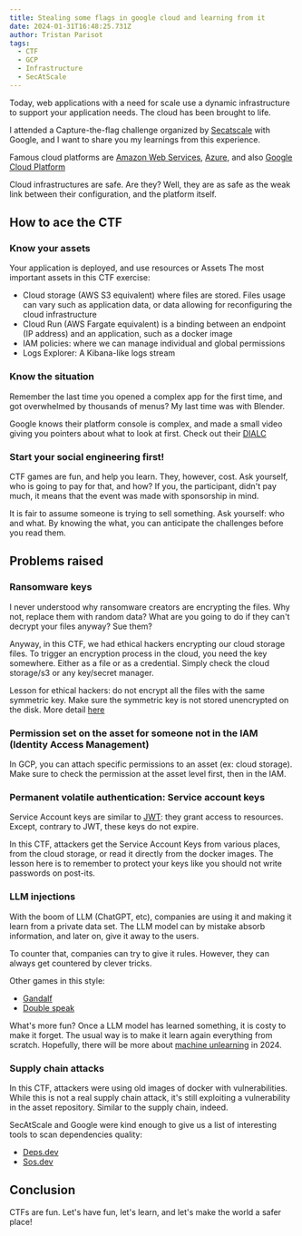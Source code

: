 ```yaml
---
title: Stealing some flags in google cloud and learning from it
date: 2024-01-31T16:48:25.731Z
author: Tristan Parisot
tags:
  - CTF
  - GCP 
  - Infrastructure
  - SecAtScale
---
```


Today, web applications with a need for scale use a dynamic infrastructure to
support your application needs. The cloud has been brought to life.

I attended a Capture-the-flag challenge organized by
[Secatscale](https://www.secatscale.com/) with Google, and I want to share you
my learnings from this experience.

<!-- more -->

Famous cloud platforms are [Amazon Web Services](https://aws.amazon.com/),
[Azure](https://azure.microsoft.com/en-us), and also
[Google Cloud Platform](https://cloud.google.com/)

Cloud infrastructures are safe. Are they? Well, they are as safe as the weak
link between their configuration, and the platform itself.

## How to ace the CTF

### Know your assets

Your application is deployed, and use resources or Assets The most important
assets in this CTF exercise:

- Cloud storage (AWS S3 equivalent) where files are stored. Files usage can vary
  such as application data, or data allowing for reconfiguring the cloud
  infrastructure
- Cloud Run (AWS Fargate equivalent) is a binding between an endpoint (IP
  address) and an application, such as a docker image
- IAM policies: where we can manage individual and global permissions
- Logs Explorer: A Kibana-like logs stream

### Know the situation

Remember the last time you opened a complex app for the first time, and got
overwhelmed by thousands of menus? My last time was with Blender.

Google knows their platform console is complex, and made a small video giving
you pointers about what to look at first. Check out their
[DIALC](https://www.youtube.com/watch?v=2KjC-oEnIiw)

### Start your social engineering first!

CTF games are fun, and help you learn. They, however, cost. Ask yourself, who is
going to pay for that, and how? If you, the participant, didn't pay much, it
means that the event was made with sponsorship in mind.

It is fair to assume someone is trying to sell something. Ask yourself: who and
what. By knowing the what, you can anticipate the challenges before you read
them.

## Problems raised

### Ransomware keys

I never understood why ransomware creators are encrypting the files. Why not,
replace them with random data? What are you going to do if they can't decrypt
your files anyway? Sue them?

Anyway, in this CTF, we had ethical hackers encrypting our cloud storage files.
To trigger an encryption process in the cloud, you need the key somewhere.
Either as a file or as a credential. Simply check the cloud storage/s3 or any
key/secret manager.

Lesson for ethical hackers: do not encrypt all the files with the same symmetric
key. Make sure the symmetric key is not stored unencrypted on the disk. More
detail
[here](./2023-02-my-crypto-guidelines-for-eng.md#encrypting-arbitrary-data-temper-proof)

### Permission set on the asset for someone not in the IAM (Identity Access Management)

In GCP, you can attach specific permissions to an asset (ex: cloud storage).
Make sure to check the permission at the asset level first, then in the IAM.

### Permanent volatile authentication: Service account keys

Service Account keys are similar to
[JWT](https://en.wikipedia.org/wiki/JSON_Web_Token): they grant access to
resources. Except, contrary to JWT, these keys do not expire.

In this CTF, attackers get the Service Account Keys from various places, from
the cloud storage, or read it directly from the docker images. The lesson here
is to remember to protect your keys like you should not write passwords on
post-its.

### LLM injections

With the boom of LLM (ChatGPT, etc), companies are using it and making it learn
from a private data set. The LLM model can by mistake absorb information, and
later on, give it away to the users.

To counter that, companies can try to give it rules. However, they can always
get countered by clever tricks.

Other games in this style:

- [Gandalf](https://gandalf.lakera.ai/)
- [Double speak](https://doublespeak.chat/#/)

What's more fun? Once a LLM model has learned something, it is costy to make it
forget. The usual way is to make it learn again everything from scratch.
Hopefully, there will be more about
[machine unlearning](https://blog.research.google/2023/06/announcing-first-machine-unlearning.html)
in 2024.

### Supply chain attacks

In this CTF, attackers were using old images of docker with vulnerabilities.
While this is not a real supply chain attack, it's still exploiting a
vulnerability in the asset repository. Similar to the supply chain, indeed.

SecAtScale and Google were kind enough to give us a list of interesting tools to
scan dependencies quality:

- [Deps.dev](https://deps.dev/)
- [Sos.dev](https://sos.dev/)

## Conclusion

CTFs are fun. Let's have fun, let's learn, and let's make the world a safer
place!
